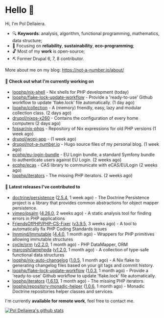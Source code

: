 # Hello 👋

Hi, I'm Pol Dellaiera.

- 🔍 **Keywords**: analysis, algorithm, functional programming, mathematics, data structure;
- 🎯 Focusing on **reliability**, **sustainability**, **eco-programming**;
- 🔓 Most of my **work** is open-source;
- ⛏️ Former Drupal 6, 7, 8 contributor.

More about me on my blog: https://not-a-number.io/about/

#### 👷 Check out what I'm currently working on

- [loophp/nix-shell](https://github.com/loophp/nix-shell) - Nix shells for PHP development (today)
- [loophp/flake-lock-update-workflow](https://github.com/loophp/flake-lock-update-workflow) - Provide a &#39;ready-to-use&#39; Github workflow to update &#39;flake.lock&#39; file automatically. (1 day ago)
- [loophp/collection](https://github.com/loophp/collection) - A (memory) friendly, easy, lazy and modular collection class. (2 days ago)
- [drupol/nixos-x260](https://github.com/drupol/nixos-x260) - Contains the configuration of every home computers (2 days ago)
- [fossar/nix-phps](https://github.com/fossar/nix-phps) - Repository of Nix expressions for old PHP versions (1 week ago)
- [drupol/wopi-app](https://github.com/drupol/wopi-app) -  (1 week ago)
- [drupol/not-a-number.io](https://github.com/drupol/not-a-number.io) - Hugo source files of my personal blog. (1 week ago)
- [ecphp/eu-login-bundle](https://github.com/ecphp/eu-login-bundle) - EU Login bundle, a standard Symfony bundle to authenticate users against EU Login. (2 weeks ago)
- [ecphp/ecas](https://github.com/ecphp/ecas) - CAS library to communicate with eCAS/EULogin (2 weeks ago)
- [loophp/iterators](https://github.com/loophp/iterators) - The missing PHP iterators. (2 weeks ago)

#### 🔭 Latest releases I've contributed to

- [doctrine/persistence](https://github.com/doctrine/persistence) ([2.5.4](https://github.com/doctrine/persistence/releases/tag/2.5.4), 1 week ago) - The Doctrine Persistence project is a library that provides common abstractions for object mapper persistence.
- [vimeo/psalm](https://github.com/vimeo/psalm) ([4.26.0](https://github.com/vimeo/psalm/releases/tag/4.26.0), 2 weeks ago) - A static analysis tool for finding errors in PHP applications
- [FriendsOfPHP/PHP-CS-Fixer](https://github.com/FriendsOfPHP/PHP-CS-Fixer) ([v3.9.5](https://github.com/FriendsOfPHP/PHP-CS-Fixer/releases/tag/v3.9.5), 3 weeks ago) - A tool to automatically fix PHP Coding Standards issues
- [Innmind/Immutable](https://github.com/Innmind/Immutable) ([4.4.0](https://github.com/Innmind/Immutable/releases/tag/4.4.0), 1 month ago) - Wrappers for PHP primitives allowing immutable structures
- [cycle/orm](https://github.com/cycle/orm) ([v2.2.0](https://github.com/cycle/orm/releases/tag/v2.2.0), 1 month ago) - PHP DataMapper, ORM
- [marcosh/lamphpda](https://github.com/marcosh/lamphpda) ([v1.2.0](https://github.com/marcosh/lamphpda/releases/tag/v1.2.0), 1 month ago) - A collection of type-safe functional data structures
- [loophp/nix-auto-changelog](https://github.com/loophp/nix-auto-changelog) ([1.0.5](https://github.com/loophp/nix-auto-changelog/releases/tag/1.0.5), 1 month ago) - A Nix flake to generating changelog files based on your git tags and commit history.
- [loophp/flake-lock-update-workflow](https://github.com/loophp/flake-lock-update-workflow) ([1.0.3](https://github.com/loophp/flake-lock-update-workflow/releases/tag/1.0.3), 1 month ago) - Provide a &#39;ready-to-use&#39; Github workflow to update &#39;flake.lock&#39; file automatically.
- [loophp/iterators](https://github.com/loophp/iterators) ([1.6.13](https://github.com/loophp/iterators/releases/tag/1.6.13), 1 month ago) - The missing PHP iterators.
- [loophp/repository-monadic-helper](https://github.com/loophp/repository-monadic-helper) ([1.0.6](https://github.com/loophp/repository-monadic-helper/releases/tag/1.0.6), 1 month ago) - Monadic Doctrine repositories helper classes and services.

I'm currently **available for remote work**, feel free to contact me.

[![Pol Dellaiera's github stats](https://github-readme-stats.vercel.app/api?username=drupol&count_private=true&show_icons=true)](https://github.com/drupol)
